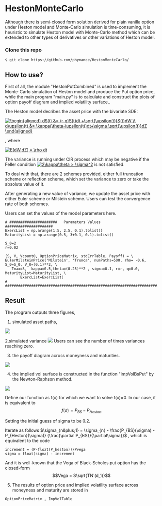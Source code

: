 # HestonMonteCarlo

Although there is semi-closed form solution derived for plain vanilla option under Heston model and Monte-Carlo simulation is time-consuming, it is heuristic to simulate Heston model with Monte-Carlo method which can be extended to other types of derivatives or other variations of Heston model.

### Clone this repo
`$ git clone https://github.com/phynance/HestonMonteCarlo/`


## How to use?
First of all, the module "HestonPutCombined" is used to implement the Monte-Carlo simulation of Heston model and produce the Put option price, while the main program "main.py" is to calculate and construct the plots of option payoff diagram and implied volatility surface..


The Heston model decribes the asset price with the bivariate SDE:

<a href="https://www.codecogs.com/eqnedit.php?latex=\begin{aligned}&space;dS(t)&space;&=&space;(r-q)S(t)dt&space;&plus;\sqrt{\upsilon(t)}S(t)dW&space;\\&space;d\upsilon(t)&space;&=&space;\kappa(\theta-\upsilon(t))dt&plus;\sigma&space;\sqrt{\upsilon(t)}dZ&space;\end{aligned}" target="_blank"><img src="https://latex.codecogs.com/gif.latex?\begin{aligned}&space;dS(t)&space;&=&space;(r-q)S(t)dt&space;&plus;\sqrt{\upsilon(t)}S(t)dW&space;\\&space;d\upsilon(t)&space;&=&space;\kappa(\theta-\upsilon(t))dt&plus;\sigma&space;\sqrt{\upsilon(t)}dZ&space;\end{aligned}" title="\begin{aligned} dS(t) &= (r-q)S(t)dt +\sqrt{\upsilon(t)}S(t)dW \\ d\upsilon(t) &= \kappa(\theta-\upsilon(t))dt+\sigma \sqrt{\upsilon(t)}dZ \end{aligned}" /></a>

, where

<a href="https://www.codecogs.com/eqnedit.php?latex=E[dW,dZ]&space;=&space;\rho&space;dt" target="_blank"><img src="https://latex.codecogs.com/gif.latex?E[dW,dZ]&space;=&space;\rho&space;dt" title="E[dW,dZ] = \rho dt" /></a>

The variance is running under CIR process which may be negative if the Feller condition <a href="https://www.codecogs.com/eqnedit.php?latex=2\kappa\theta&space;>&space;\sigma^2" target="_blank"><img src="https://latex.codecogs.com/gif.latex?2\kappa\theta&space;>&space;\sigma^2" title="2\kappa\theta > \sigma^2" /></a> is not satisfied.

To deal with that, there are 2 schemes provided, either full truncation scheme or reflection scheme, which set the variance to zero or take the absolute value of it. 



After generating a new value of variance, we update the asset price with either Euler scheme or Milstein scheme. Users can test the convergence rate of both schemes.

Users can set the values of the model parameters here. 
```
# ######################   Parameters Values     ######################
ExercList = np.arange(1.5, 2.5, 0.1).tolist()
MaturityList = np.arange(0.5, 3+0.1, 0.1).tolist()

S_0=2
r=0.02

(S, V, Vcount0, OptionPriceMatrix, stdErrTable, Payoff) = \
EulerMilsteinPrice('Milstein', 'Trunca', numPaths=500, rho= -0.6, S_0=S_0, V_0=(0.1)**2, \
   Tmax=3,  kappa=0.5,theta=(0.25)**2 , sigma=0.1, r=r, q=0.0, MaturityList=MaturityList, \
       ExercList=ExercList)
# ######################################################################
```

## Result
The program outputs three figures, 
1. simulated asset paths, 
<img src="https://github.com/phynance/HestonMonteCarlo/blob/master/simulatedAssetPath.png">

2.simulated variance
<img src="https://github.com/phynance/HestonMonteCarlo/blob/master/simulatedVariance.png">
Users can see the number of times variances reaching zero.

3. the payoff diagram across moneyness and maturities. 
<img src="https://github.com/phynance/HestonMonteCarlo/blob/master/payoffDiagram.png">

4. the implied vol surface is constructed in the function "impVolBsPut" by the Newton-Raphson method. 
<img src="https://github.com/phynance/HestonlMonteCarlo-ImpliedVolSurfaceConstruction/blob/master/ImpliedVolSurface.png">

Define our function as f(x) for which we want to solve f(x)=0. In our case, it is equivalent to
$$f(\sigma) = P_{BS} - P_{Heston}$$

Setting the initial guess of sigma to be 0.2.  

Iterate as follows 
$\sigma_{n&plus;1} = \sigma_{n} -  \frac{P_{BS}(\sigma) - P_{Heston}(\sigma)}  {\frac{\partial P_{BS}}{\partial\sigma}}$ ,
which is equivalent to the code

```
increment = (P-float(P_heston))/Pvega  
sigma = float(sigma) - increment
```
And it is well-known that the Vega of Black-Scholes put option has the closed-form 
$$Vega = S\sqrt{TN'(d_1)}$$


5. The results of option price and implied volatility surface across moneyness and maturity are stored in 
```
OptionPriceMatrix , ImpVolTable
```
